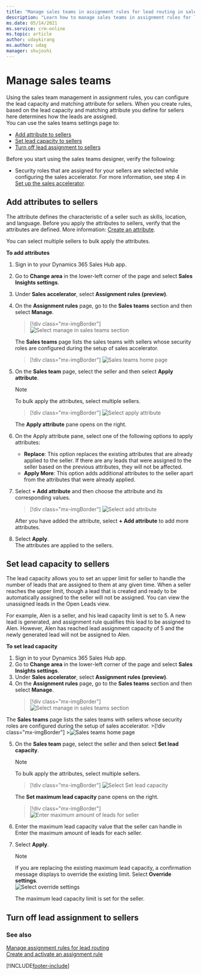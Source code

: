 ```yaml
---
title: "Manage sales teams in assignment rules for lead routing in sales accelerator | MicrosoftDocs"
description: "Learn how to manage sales teams in assignment rules for lead routing in sales accelerator."
ms.date: 05/14/2021
ms.service: crm-online
ms.topic: article
author: udaykirang
ms.author: udag
manager: shujoshi
---
```


# Manage sales teams    
Using the sales team management in assignment rules, you can configure the lead capacity and matching attribute for sellers. When you create rules, based on the lead capacity and matching attribute you define for sellers here determines how the leads are assigned.     
You can use the sales teams settings page  to:    
-	[Add attribute to sellers](#add-attributes-to-sellers)   
-	[Set lead capacity to sellers](#set-lead-capacity-to-sellers)    
-	[Turn off lead assignment to sellers](#turn-off-lead-assignment-to-sellers)

Before you start using the sales teams designer, verify the following:    
-	Security roles that are assigned for your sellers are selected while configuring the sales accelerator. For more information, see step 4 in [Set up the sales accelerator](enable-configure-sales-accelerator.md).     

## Add attributes to sellers    
The attribute defines the characteristic of a seller such as skills, location, and language. Before you apply the attributes to sellers, verify that the attributes are defined. More information: [Create an attribute](manage-seller-attributes.md#create-an-attribute).    

You can select multiple sellers to bulk apply the attributes.

**To add attributes**

1.	Sign in to your Dynamics 365 Sales Hub app.   
2.	Go to **Change area** in the lower-left corner of the page and select **Sales Insights settings**.   
3.	Under **Sales accelerator**, select **Assignment rules (preview)**.   
4.	On the **Assignment rules** page, go to the **Sales teams** section and then select **Manage**.    
    >[!div class="mx-imgBorder"]
    >![Select manage in sales teams section](media/sa-ar-sales-team-section.png "Select manage in sales teams section")   

    The **Sales teams** page lists the sales teams with sellers whose security roles are configured during the setup of sales accelerator.
    >[!div class="mx-imgBorder"]
    >![Sales teams home page](media/sa-ar-sales-team-home-page.png "Sales teams home page")   

5.	On the **Sales team** page, select the seller and then select **Apply attribute**.  

    >[!NOTE]
    >To bulk apply the attributes, select multiple sellers.   

    >[!div class="mx-imgBorder"]
    >![Select apply attribute](media/sa-ar-sales-team-apply-attribute.png "Select apply attribute")  

    The **Apply attribute** pane opens on the right.   

6.	On the Apply attribute pane, select one of the following options to apply attributes:    
    -	**Replace**: This option replaces the existing attributes that are already applied to the seller. If there are any leads that were assigned to the seller based on the previous attributes, they will not be affected.    
    -	**Apply More**: This option adds additional attributes to the seller apart from the attributes that were already applied.
7.	Select **+ Add attribute** and then choose the attribute and its corresponding values.
    >[!div class="mx-imgBorder"]
    >![Select add attribute](media/sa-ar-sales-team-add-attribute.png "Select add attribute")   
 
    After you have added the attribute, select **+ Add attribute** to add more attributes.
8.	Select **Apply**.    
    The attributes are applied to the sellers.

## Set lead capacity to sellers   
The lead capacity allows you to set an upper limit for seller to handle the number of leads that are assigned to them at any given time. When a seller reaches the upper limit, though a lead that is created and ready to be automatically assigned to the seller will not be assigned. You can view the unassigned leads in the Open Leads view.   

For example, Alen is a seller, and his lead capacity limit is set to 5. A new lead is generated, and assignment rule qualifies this lead to be assigned to Alen. However, Alen has reached lead assignment capacity of 5 and the newly generated lead will not be assigned to Alen.   

**To set lead capacity**

1.	Sign in to your Dynamics 365 Sales Hub app.   
2.	Go to **Change area** in the lower-left corner of the page and select **Sales Insights settings**.   
3.	Under **Sales accelerator**, select **Assignment rules (preview)**.   
4.	On the **Assignment rules** page, go to the **Sales teams** section and then select **Manage**.    
    >[!div class="mx-imgBorder"]
    >![Select manage in sales teams section](media/sa-ar-sales-team-section.png "Select manage in sales teams section")   

   The **Sales teams** page lists the sales teams with sellers whose security roles are configured during the setup of sales accelerator.
    >[!div class="mx-imgBorder"]
    >![Sales teams home page](media/sa-ar-sales-team-home-page.png "Sales teams home page")   

5.	On the **Sales team** page, select the seller and then select **Set lead capacity**.  

    >[!NOTE]
    >To bulk apply the attributes, select multiple sellers.   

    >[!div class="mx-imgBorder"]
    >![Select Set lead capacity](media/sa-ar-sales-team-set-lead-capacity.png "Select Set lead capacity")   

    The **Set maximum lead capacity** pane opens on the right.   

    >[!div class="mx-imgBorder"]
    >![Enter maximum amount of leads for seller](media/sa-ar-sales-team-enter-lead-capacity.png "Enter maximum amount of leads for seller")   

6.	Enter the maximum lead capacity value that the seller can handle in Enter the maximum amount of leads for each seller.    
7.	Select **Apply**.    

    >[!NOTE]
    >If you are replacing the existing maximum lead capacity, a confirmation message displays to override the existing limit. Select **Override settings**.    
    >![Select override settings](media/sa-ar-sales-team-select-override-settings.png "Select override settings") 
 
    The maximum lead capacity limit is set for the seller.

## Turn off lead assignment to sellers








### See also

[Manage assignment rules for lead routing](create-manage-assignment-rules-lead-routing.md)    
[Create and activate an assignment rule](create-and-activate-assignment-rule.md)

[!INCLUDE[footer-include](../includes/footer-banner.md)]
